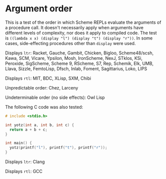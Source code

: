 # Argument order

This is a test of the order in which Scheme REPLs evaluate the arguments of a procedure call.  It doesn't necessarily apply when arguments have different levels of complexity, nor does it apply to compiled code.  The test is `((lambda x x) (display "l") (display "t") (display "r"))`.  In some cases, side-effecting procedures other than `display` were used.

Displays `ltr`: Racket, Gauche, Gambit, Chicken, Bigloo, Scheme48/scsh, Kawa, SCM, Vicare, Ypsilon, Mosh, IronScheme, NexJ, STklos, KSi, Peroxide, SigScheme, Scheme 9, RScheme, S7, Rep, Schemik, Elk, UMB, Llava, Sizzle, FemtoLisp, Dfsch, Inlab, Foment, Sagittarius, Loko, LIPS

Displays `rtl`: MIT, BDC, XLisp, SXM, Chibi

Unpredictable order: Chez, Larceny

Undeterminable order (no side effects): Owl Lisp

The following C code was also tested:

```C
# include <stdio.h>

int yotz(int a, int b, int c) {
  return a + b + c;
}

int main() {
  yotz(printf("l"), printf("t"), printf("r"));
}
```

Displays `ltr`: Clang

Displays `rtl`: GCC
